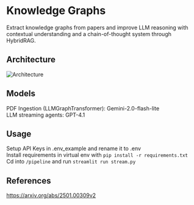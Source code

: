# Knowledge Graphs
Extract knowledge graphs from papers and improve LLM reasoning with contextual understanding and a chain-of-thought system through HybridRAG.

## Architecture
![Architecture](https://github.com/user-attachments/assets/6d6c1b53-704f-4579-9bda-f5dc5328ee64)

## Models
PDF Ingestion (LLMGraphTransformer): Gemini-2.0-flash-lite <br/>
LLM streaming agents: GPT-4.1

## Usage
Setup API Keys in .env_example and rename it to .env <br>
Install requirements in virtual env with `pip install -r requirements.txt` <br/>
Cd into `/pipeline` and run `streamlit run stream.py`

## References
https://arxiv.org/abs/2501.00309v2
